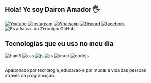 ##  Hola! Yo soy Dairon Amador 🖐

[![Youtube](https://img.shields.io/badge/YouTube-FF0000?style=for-the-badge&logo=youtube&logoColor=white)](https://www.youtube.com/channel/UCqX3IcUUxVGQFGYmXh9Z7qQ)
[![Instagram](https://img.shields.io/badge/Instagram-E4405F?style=for-the-badge&logo=instagram&logoColor=white)](https://instagram.com/daironamador)
[![Whatsapp](https://img.shields.io/badge/WhatsApp-25D366?style=for-the-badge&logo=whatsapp&logoColor=whit)](https://wa.me/18094913594)
[![ Discord ](https://img.shields.io/badge/Discord-7289DA?style=for-the-badge&logo=discord&logoColor=white)](https://discord.gg/fAqHRdjY96)
[![facebook](https://img.shields.io/badge/Facebook-1877F2?style=for-the-badge&logo=facebook&logoColor=white)](/https://www.facebook.com/daironamador.d)
![ Estatísticas do Zeronight GitHub ](https://github-readme-stats.vercel.app/api?username=daironamador&show_icons=true&theme=radical)

## Tecnologias que eu uso no meu dia

<div style="display: inline_block">
  <img align="center" alt="html5" src="https://img.shields.io/badge/HTML5-E34F26?style=for-the-badge&logo=html5&logoColor=white" />
  <img align="center" alt="css" src="https://img.shields.io/badge/CSS3-1572B6?style=for-the-badge&logo=css3&logoColor=white" />
  <img align="center" alt="js" src="https://img.shields.io/badge/JavaScript-F7DF1E?style=for-the-badge&logo=javascript&logoColor=black" />
  <img align="center" alt="ts" src="https://img.shields.io/badge/TypeScript-007ACC?style=for-the-badge&logo=typescript&logoColor=white" />
  <img align="center" alt="react" src="https://img.shields.io/badge/React-20232A?style=for-the-badge&logo=react&logoColor=61DAFB" />
  <img align="center" alt="nodejs" src="https://img.shields.io/badge/Node.js-43853D?style=for-the-badge&logo=node.js&logoColor=white" />
</div><br/>

Apaixonado por tecnologia, educação e por mudar a vida das pessoas através da programação.
